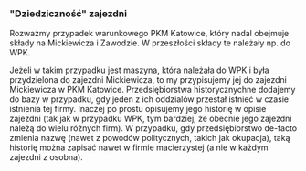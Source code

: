 ### "Dziedziczność" zajezdni

Rozważmy przypadek warunkowego PKM Katowice, który nadal obejmuje składy na Mickiewicza i Zawodzie. W przeszłości składy te należały np. do WPK.

Jeżeli w takim przypadku jest maszyna, która należała do WPK i była przydzielona do zajezdni Mickiewicza, to my przypisujemy jej do zajezdni Mickiewicza w PKM Katowice.
Przedsiębiorstwa historycznychne dodajemy do bazy w przypadku, gdy jeden z ich oddzialów przestał istnieć w czasie istnienia tej firmy. Inaczej po prostu opisujemy jego historię w opisie zajezdni (tak jak w przypadku WPK, tym bardziej, że obecnie jego zajezdni należą do wielu różnych firm). W przypadku, gdy przedsiębiorstwo de-facto zmienia nazwę (nawet z powodów politycznych, takich jak okupacja), taką historię można zapisać nawet w firmie macierzystej (a nie w każdym zajezdni z osobna).